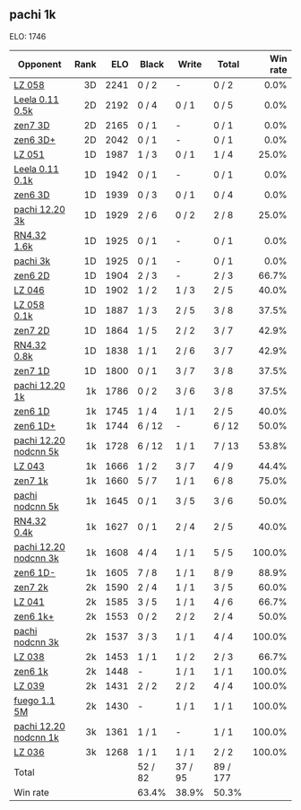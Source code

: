## pachi 1k ##

ELO: 1746

Opponent | Rank | ELO | Black | Write | Total | Win rate
---------|-----:|----:|-------|-------|-------|-------:
[LZ 058](LZ%20058.md) | 3D | 2241 | 0 / 2 | - | 0 / 2 | 0.0%
[Leela 0.11 0.5k](Leela%200.11%200.5k.md) | 2D | 2192 | 0 / 4 | 0 / 1 | 0 / 5 | 0.0%
[zen7 3D](zen7%203D.md) | 2D | 2165 | 0 / 1 | - | 0 / 1 | 0.0%
[zen6 3D+](zen6%203D+.md) | 2D | 2042 | 0 / 1 | - | 0 / 1 | 0.0%
[LZ 051](LZ%20051.md) | 1D | 1987 | 1 / 3 | 0 / 1 | 1 / 4 | 25.0%
[Leela 0.11 0.1k](Leela%200.11%200.1k.md) | 1D | 1942 | 0 / 1 | - | 0 / 1 | 0.0%
[zen6 3D](zen6%203D.md) | 1D | 1939 | 0 / 3 | 0 / 1 | 0 / 4 | 0.0%
[pachi 12.20 3k](pachi%2012.20%203k.md) | 1D | 1929 | 2 / 6 | 0 / 2 | 2 / 8 | 25.0%
[RN4.32 1.6k](RN4.32%201.6k.md) | 1D | 1925 | 0 / 1 | - | 0 / 1 | 0.0%
[pachi 3k](pachi%203k.md) | 1D | 1925 | 0 / 1 | - | 0 / 1 | 0.0%
[zen6 2D](zen6%202D.md) | 1D | 1904 | 2 / 3 | - | 2 / 3 | 66.7%
[LZ 046](LZ%20046.md) | 1D | 1902 | 1 / 2 | 1 / 3 | 2 / 5 | 40.0%
[LZ 058 0.1k](LZ%20058%200.1k.md) | 1D | 1887 | 1 / 3 | 2 / 5 | 3 / 8 | 37.5%
[zen7 2D](zen7%202D.md) | 1D | 1864 | 1 / 5 | 2 / 2 | 3 / 7 | 42.9%
[RN4.32 0.8k](RN4.32%200.8k.md) | 1D | 1838 | 1 / 1 | 2 / 6 | 3 / 7 | 42.9%
[zen7 1D](zen7%201D.md) | 1D | 1800 | 0 / 1 | 3 / 7 | 3 / 8 | 37.5%
[pachi 12.20 1k](pachi%2012.20%201k.md) | 1k | 1786 | 0 / 2 | 3 / 6 | 3 / 8 | 37.5%
[zen6 1D](zen6%201D.md) | 1k | 1745 | 1 / 4 | 1 / 1 | 2 / 5 | 40.0%
[zen6 1D+](zen6%201D+.md) | 1k | 1744 | 6 / 12 | - | 6 / 12 | 50.0%
[pachi 12.20 nodcnn 5k](pachi%2012.20%20nodcnn%205k.md) | 1k | 1728 | 6 / 12 | 1 / 1 | 7 / 13 | 53.8%
[LZ 043](LZ%20043.md) | 1k | 1666 | 1 / 2 | 3 / 7 | 4 / 9 | 44.4%
[zen7 1k](zen7%201k.md) | 1k | 1660 | 5 / 7 | 1 / 1 | 6 / 8 | 75.0%
[pachi nodcnn 5k](pachi%20nodcnn%205k.md) | 1k | 1645 | 0 / 1 | 3 / 5 | 3 / 6 | 50.0%
[RN4.32 0.4k](RN4.32%200.4k.md) | 1k | 1627 | 0 / 1 | 2 / 4 | 2 / 5 | 40.0%
[pachi 12.20 nodcnn 3k](pachi%2012.20%20nodcnn%203k.md) | 1k | 1608 | 4 / 4 | 1 / 1 | 5 / 5 | 100.0%
[zen6 1D-](zen6%201D-.md) | 1k | 1605 | 7 / 8 | 1 / 1 | 8 / 9 | 88.9%
[zen7 2k](zen7%202k.md) | 2k | 1590 | 2 / 4 | 1 / 1 | 3 / 5 | 60.0%
[LZ 041](LZ%20041.md) | 2k | 1585 | 3 / 5 | 1 / 1 | 4 / 6 | 66.7%
[zen6 1k+](zen6%201k+.md) | 2k | 1553 | 0 / 2 | 2 / 2 | 2 / 4 | 50.0%
[pachi nodcnn 3k](pachi%20nodcnn%203k.md) | 2k | 1537 | 3 / 3 | 1 / 1 | 4 / 4 | 100.0%
[LZ 038](LZ%20038.md) | 2k | 1453 | 1 / 1 | 1 / 2 | 2 / 3 | 66.7%
[zen6 1k](zen6%201k.md) | 2k | 1448 | - | 1 / 1 | 1 / 1 | 100.0%
[LZ 039](LZ%20039.md) | 2k | 1431 | 2 / 2 | 2 / 2 | 4 / 4 | 100.0%
[fuego 1.1 5M](fuego%201.1%205M.md) | 2k | 1430 | - | 1 / 1 | 1 / 1 | 100.0%
[pachi 12.20 nodcnn 1k](pachi%2012.20%20nodcnn%201k.md) | 3k | 1361 | 1 / 1 | - | 1 / 1 | 100.0%
[LZ 036](LZ%20036.md) | 3k | 1268 | 1 / 1 | 1 / 1 | 2 / 2 | 100.0%
Total | | | 52 / 82 | 37 / 95 | 89 / 177 | 
Win rate| | | 63.4% | 38.9% | 50.3% | 
